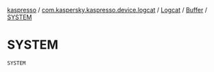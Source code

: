 [kaspresso](../../../index.md) / [com.kaspersky.kaspresso.device.logcat](../../index.md) / [Logcat](../index.md) / [Buffer](index.md) / [SYSTEM](./-s-y-s-t-e-m.md)

# SYSTEM

`SYSTEM`
